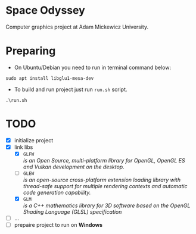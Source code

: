 # Space Odyssey

Computer graphics project at Adam Mickewicz University.


# Preparing

- On Ubuntu/Debian you need to run in terminal command below:
```
sudo apt install libglu1-mesa-dev
```

- To build and run project just run `run.sh` script.
```
.\run.sh
```

# TODO

- [x] initialize project
- [x] link libs
  - [x] `GLFW`  <br>_is an Open Source, multi-platform library for OpenGL, OpenGL ES and Vulkan development on the desktop._
  - [ ] `GLEW`  <br>_is an open-source cross-platform extension loading library with thread-safe support for multiple rendering contexts and automatic code generation capability._
  - [x] `GLM`   <br>_is a C++ mathematics library for 3D software based on the OpenGL Shading Language (GLSL) specification_
- [ ] ...
- [ ] prepaire project to run on **Windows**